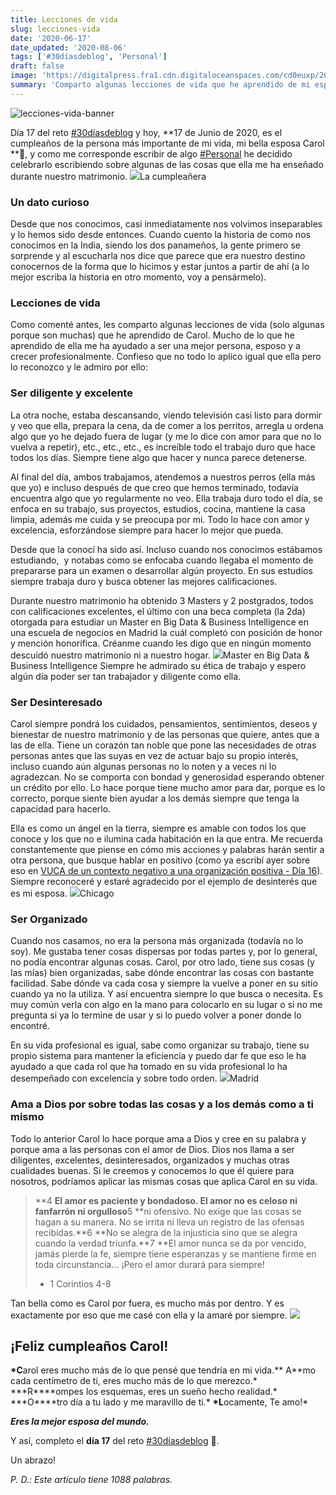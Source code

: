 ```yaml
---
title: Lecciones de vida
slug: lecciones-vida
date: '2020-06-17'
date_updated: '2020-08-06'
tags: ['#30díasdeblog', 'Personal']
draft: false
image: 'https://digitalpress.fra1.cdn.digitaloceanspaces.com/cd0euxp/2020/06/IMG_20181028_084724.jpg'
summary: 'Comparto algunas lecciones de vida que he aprendido de mi esposa que me han ayudado a ser una mejor persona, esposo y a crecer profesionalmente.'
---
```


![lecciones-vida-banner](https://digitalpress.fra1.cdn.digitaloceanspaces.com/cd0euxp/2020/06/IMG_20181028_084724.jpg)

Día 17 del reto [#30díasdeblog](/tag/30diasdeblog/) y hoy, **17 de Junio de 2020, es el cumpleaños de la persona más importante de mi vida, mi bella esposa Carol **🥳, y como me corresponde escribir de algo [#Personal](/tag/personal/) he decidido celebrarlo escribiendo sobre algunas de las cosas que ella me ha enseñado durante nuestro matrimonio.
![](https://digitalpress.fra1.cdn.digitaloceanspaces.com/cd0euxp/2020/06/IMG_20170822_030715.jpg)La cumpleañera

### Un dato curioso

Desde que nos conocimos, casi inmediatamente nos volvimos inseparables y lo hemos sido desde entonces. Cuando cuento la historia de como nos conocimos en la India, siendo los dos panameños, la gente primero se sorprende y al escucharla nos dice que parece que era nuestro destino conocernos de la forma que lo hicimos y estar juntos a partir de ahí (a lo mejor escriba la historia en otro momento, voy a pensármelo).

### Lecciones de vida

Como comenté antes, les comparto algunas lecciones de vida (solo algunas porque son muchas) que he aprendido de Carol. Mucho de lo que he aprendido de ella me ha ayudado a ser una mejor persona, esposo y a crecer profesionalmente. Confieso que no todo lo aplico igual que ella pero lo reconozco y le admiro por ello:

### Ser diligente y excelente

La otra noche, estaba descansando, viendo televisión casi listo para dormir y veo que ella, prepara la cena, da de comer a los perritos, arregla u ordena algo que yo he dejado fuera de lugar (y me lo dice con amor para que no lo vuelva a repetir), etc., etc., etc., es increíble todo el trabajo duro que hace todos los días. Siempre tiene algo que hacer y nunca parece detenerse.

Al final del día, ambos trabajamos, atendemos a nuestros perros (ella más que yo) e incluso después de que creo que hemos terminado, todavía encuentra algo que yo regularmente no veo. Ella trabaja duro todo el día, se enfoca en su trabajo, sus proyectos, estudios, cocina, mantiene la casa limpia, además me cuida y se preocupa por mi. Todo lo hace con amor y excelencia, esforzándose siempre para hacer lo mejor que pueda.

Desde que la conocí ha sido así. Incluso cuando nos conocimos estábamos estudiando,  y notabas como se enfocaba cuando llegaba el momento de prepararse para un examen o desarrollar algún proyecto. En sus estudios siempre trabaja duro y busca obtener las mejores calificaciones.

Durante nuestro matrimonio ha obtenido 3 Masters y 2 postgrados, todos con calificaciones excelentes, el último con una beca completa (la 2da) otorgada para estudiar un Master en Big Data & Business Intelligence en una escuela de negocios en Madrid la cuál completó con posición de honor y mención honorífica. Créanme cuando les digo que en ningún momento descuidó nuestro matrimonio ni a nuestro hogar.
![](https://digitalpress.fra1.cdn.digitaloceanspaces.com/cd0euxp/2020/06/image-10.png)Master en Big Data & Business Intelligence
Siempre he admirado su ética de trabajo y espero algún día poder ser tan trabajador y diligente como ella.

### Ser Desinteresado

Carol siempre pondrá los cuidados, pensamientos, sentimientos, deseos y bienestar de nuestro matrimonio y de las personas que quiere, antes que a las de ella. Tiene un corazón tan noble que pone las necesidades de otras personas antes que las suyas en vez de actuar bajo su propio interés, incluso cuando aún algunas personas no lo noten y a veces ni lo agradezcan. No se comporta con bondad y generosidad esperando obtener un crédito por ello. Lo hace porque tiene mucho amor para dar, porque es lo correcto, porque siente bien ayudar a los demás siempre que tenga la capacidad para hacerlo.

Ella es como un ángel en la tierra, siempre es amable con todos los que conoce y los que no e ilumina cada habitación en la que entra. Me recuerda constantemente que piense en cómo mis acciones y palabras harán sentir a otra persona, que busque hablar en positivo (como ya escribí ayer sobre eso en [VUCA de un contexto negativo a una organización positiva - Día 16](/vuca-organizacion-positiva/)). Siempre reconoceré y estaré agradecido por el ejemplo de desinterés que es mi esposa.
![](https://digitalpress.fra1.cdn.digitaloceanspaces.com/cd0euxp/2020/06/IMG_20160610_192517.jpg)Chicago

### Ser Organizado

Cuando nos casamos, no era la persona más organizada (todavía no lo soy). Me gustaba tener cosas dispersas por todas partes y, por lo general, no podía encontrar algunas cosas. Carol, por otro lado, tiene sus cosas (y las mías) bien organizadas, sabe dónde encontrar las cosas con bastante facilidad. Sabe dónde va cada cosa y siempre la vuelve a poner en su sitio cuando ya no la utiliza. Y así encuentra siempre lo que busca o necesita. Es muy común verla con algo en la mano para colocarlo en su lugar o si no me pregunta si ya lo termine de usar y si lo puedo volver a poner donde lo encontré.

En su vida profesional es igual, sabe como organizar su trabajo, tiene su propio sistema para mantener la eficiencia y puedo dar fe que eso le ha ayudado a que cada rol que ha tomado en su vida profesional lo ha desempeñado con excelencia y sobre todo orden.
![](https://digitalpress.fra1.cdn.digitaloceanspaces.com/cd0euxp/2020/06/MVIMG_20191229_173602.jpg)Madrid

### Ama a Dios por sobre todas las cosas y a los demás como a ti mismo

Todo lo anterior Carol lo hace porque ama a Dios y cree en su palabra y porque ama a las personas con el amor de Dios. Dios nos llama a ser diligentes, excelentes, desinteresados, organizados y muchas otras cualidades buenas. Si le creemos y conocemos lo que él quiere para nosotros, podríamos aplicar las mismas cosas que aplica Carol en su vida.

> **4 **El amor es paciente y bondadoso. El amor no es celoso ni fanfarrón ni orgulloso**5 **ni ofensivo. No exige que las cosas se hagan a su manera. No se irrita ni lleva un registro de las ofensas recibidas.**6 **No se alegra de la injusticia sino que se alegra cuando la verdad triunfa.**7 **El amor nunca se da por vencido, jamás pierde la fe, siempre tiene esperanzas y se mantiene firme en toda circunstancia... ¡Pero el amor durará para siempre!
>
> - 1 Corintios 4-8

Tan bella como es Carol por fuera, es mucho más por dentro. Y es exactamente por eso que me casé con ella y la amaré por siempre.
![](https://digitalpress.fra1.cdn.digitaloceanspaces.com/cd0euxp/2020/06/Carol.jpeg)

## ¡Feliz cumpleaños Carol!

**\*C**arol eres mucho más de lo que pensé que tendría en mi vida.**
A**mo cada centímetro de ti, eres mucho más de lo que merezco.\*
**\*R\*\***ompes los esquemas, eres un sueño hecho realidad.\*
**\*O\*\***tro día a tu lado y me maravillo de ti.\*
**\*L**ocamente, Te amo!\*

**_Eres la mejor esposa del mundo._**

Y así, completo el **día 17** del reto [#30díasdeblog](/tag/30diasdeblog/) 👫.

Un abrazo!

_P. D.: Este artículo tiene 1088 palabras._

